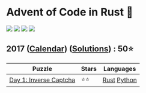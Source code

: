 # Advent of Code in Rust 🦀

![](https://img.shields.io/badge/Advent_of_Code-2017-8A2BE2)
![](https://img.shields.io/badge/Stars-50⭐-blue)
![](https://img.shields.io/badge/Rust-11-cyan?logo=Rust)
![](https://img.shields.io/badge/Python-17-cyan?logo=Python)

## 2017 ([Calendar](https://adventofcode.com/2017)) ([Solutions](../2017/)) : 50⭐

Puzzle                                                                               | Stars | Languages
------------------------------------------------------------------------------------ | ----- | -----------
[Day 1: Inverse Captcha](https://adventofcode.com/2017/day/1)                        | ⭐⭐  | [Rust](../2015/day1/day1.rs) [Python](../2015/day1/day1.py)
